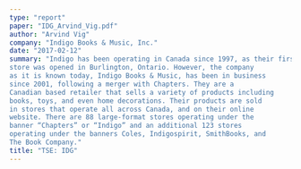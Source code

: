 ```yaml
---
type: "report"
paper: "IDG_Arvind_Vig.pdf"
author: "Arvind Vig"
company: "Indigo Books & Music, Inc."
date: "2017-02-12"
summary: "Indigo has been operating in Canada since 1997, as their first
store was opened in Burlington, Ontario. However, the company
as it is known today, Indigo Books & Music, has been in business
since 2001, following a merger with Chapters. They are a
Canadian based retailer that sells a variety of products including
books, toys, and even home decorations. Their products are sold
in stores that operate all across Canada, and on their online
website. There are 88 large-format stores operating under the
banner “Chapters” or “Indigo” and an additional 123 stores
operating under the banners Coles, Indigospirit, SmithBooks, and
The Book Company."
title: "TSE: IDG"
---
```

